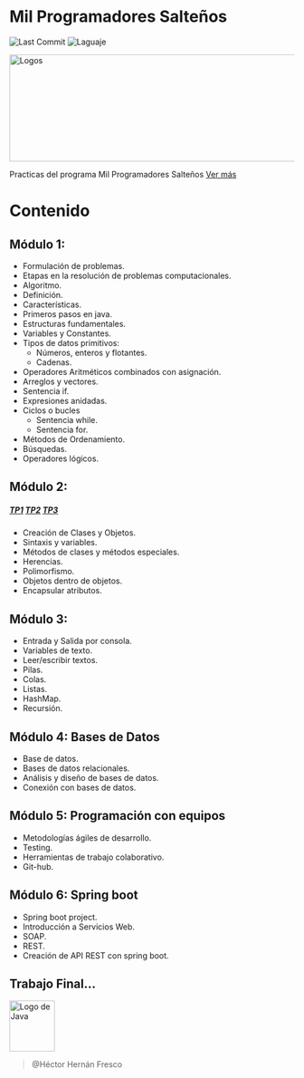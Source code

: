 # Mil Programadores Salteños
![Last Commit](https://img.shields.io/github/last-commit/frescoh-ar/com.milprogramadores?color=orange&logo=java&logoColor=orange&style=plastic)
![Laguaje](https://img.shields.io/github/languages/top/frescoh-ar/com.milprogramadores?color=orange&logo=java&logoColor=orange&style=plastic)


<img loading="lazy" width="1024" height="189" src="http://milprogramadores.unsa.edu.ar/wp-content/uploads/2022/02/Web-1000-prog_pie-cpn-logos-3-1024x189.png" alt="Logos" class="wp-image-122" srcset="http://milprogramadores.unsa.edu.ar/wp-content/uploads/2022/02/Web-1000-prog_pie-cpn-logos-3-1024x189.png 1024w, http://milprogramadores.unsa.edu.ar/wp-content/uploads/2022/02/Web-1000-prog_pie-cpn-logos-3-300x55.png 300w, http://milprogramadores.unsa.edu.ar/wp-content/uploads/2022/02/Web-1000-prog_pie-cpn-logos-3-768x142.png 768w, http://milprogramadores.unsa.edu.ar/wp-content/uploads/2022/02/Web-1000-prog_pie-cpn-logos-3-1536x284.png 1536w, http://milprogramadores.unsa.edu.ar/wp-content/uploads/2022/02/Web-1000-prog_pie-cpn-logos-3-2048x379.png 2048w" sizes="(max-width: 1024px) 100vw, 1024px">

Practicas del programa Mil Programadores Salteños [Ver más](http://milprogramadores.unsa.edu.ar/index.php/mil-programadores) 


# Contenido

## Módulo 1: 
- Formulación de problemas. 
- Etapas en la resolución de problemas computacionales.
- Algoritmo. 
- Definición. 
- Características. 
- Primeros pasos en java. 
- Estructuras fundamentales. 
- Variables y Constantes. 
- Tipos de datos primitivos: 
  - Números, enteros y flotantes. 
  - Cadenas. 
- Operadores Aritméticos combinados con asignación. 
- Arreglos y vectores. 
- Sentencia if. 
- Expresiones anidadas.
- Ciclos o bucles
  - Sentencia while. 
  - Sentencia for.
- Métodos de Ordenamiento. 
- Búsquedas. 
- Operadores lógicos.


## Módulo 2: 
##### [TP1](https://github.com/frescoh-ar/com.milprogramadores/tree/main/Modulo2TP1) [TP2](https://github.com/frescoh-ar/com.milprogramadores/tree/main/Modulo2TP2) [TP3](https://github.com/frescoh-ar/com.milprogramadores/tree/main/Modulo2TP3)
- Creación de Clases y Objetos. 
- Sintaxis y variables. 
- Métodos de clases y métodos especiales. 
- Herencias.
- Polimorfismo. 
- Objetos dentro de objetos. 
- Encapsular atributos.


## Módulo 3: 
- Entrada y Salida por consola. 
- Variables de texto. 
- Leer/escribir textos. 
- Pilas. 
- Colas. 
- Listas. 
- HashMap. 
- Recursión.

## Módulo 4: Bases de Datos
- Base de datos. 
- Bases de datos relacionales. 
- Análisis y diseño de bases de datos. 
- Conexión con bases de datos.

## Módulo 5: Programación con equipos
- Metodologías ágiles de desarrollo. 
- Testing. 
- Herramientas de trabajo colaborativo. 
- Git-hub.

## Módulo 6: Spring boot
- Spring boot project. 
- Introducción a Servicios Web. 
- SOAP. 
- REST. 
- Creación de API REST con spring boot.

## Trabajo Final...
  
  <img src="https://user-images.githubusercontent.com/83863344/163735168-b1b5b2dd-e924-43c4-ae81-b68963094158.png"
  alt = "Logo de Java"
  width="80" height="90" >

>@Héctor Hernán Fresco


